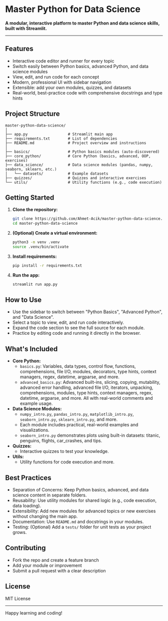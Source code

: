 


# Master Python for Data Science

**A modular, interactive platform to master Python and data science skills, built with Streamlit.**

---

## Features
- Interactive code editor and runner for every topic
- Switch easily between Python basics, advanced Python, and data science modules
- View, edit, and run code for each concept
- Modern, professional UI with sidebar navigation
- Extensible: add your own modules, quizzes, and datasets
- Real-world, best-practice code with comprehensive docstrings and type hints

## Project Structure

```
master-python-data-science/
│
├── app.py                  # Streamlit main app
├── requirements.txt        # List of dependencies
├── README.md               # Project overview and instructions
│
├── basics/                 # Python basics modules (auto-discovered)
├── core_python/            # Core Python (basics, advanced, OOP, exercises)
├── data_science/           # Data science modules (pandas, numpy, seaborn, sklearn, etc.)
│   └── datasets/           # Example datasets
├── quizzes/                # Quizzes and interactive exercises
└── utils/                  # Utility functions (e.g., code execution)
```

## Getting Started

1. **Clone the repository:**
    ```sh
    git clone https://github.com/Ahmet-Acik/master-python-data-science.git
    cd master-python-data-science
    ```
2. **(Optional) Create a virtual environment:**
    ```sh
    python3 -m venv .venv
    source .venv/bin/activate
    ```
3. **Install requirements:**
    ```sh
    pip install -r requirements.txt
    ```
4. **Run the app:**
    ```sh
    streamlit run app.py
    ```

## How to Use
- Use the sidebar to switch between "Python Basics", "Advanced Python", and "Data Science".
- Select a topic to view, edit, and run code interactively.
- Expand the code section to see the full source for each module.
- Practice by editing code and running it directly in the browser.

## What's Included
- **Core Python:**
   - `basics.py`: Variables, data types, control flow, functions, comprehensions, file I/O, modules, decorators, type hints, context managers, regex, datetime, argparse, and more.
   - `advanced_basics.py`: Advanced built-ins, slicing, copying, mutability, advanced error handling, advanced file I/O, iterators, unpacking, comprehensions, modules, type hints, context managers, regex, datetime, argparse, and more. All with real-world comments and example usage.
- **Data Science Modules:**
   - `numpy_intro.py`, `pandas_intro.py`, `matplotlib_intro.py`, `seaborn_intro.py`, `sklearn_intro.py`, and more.
   - Each module includes practical, real-world examples and visualizations.
   - `seaborn_intro.py` demonstrates plots using built-in datasets: titanic, penguins, flights, car_crashes, and tips.
- **Quizzes:**
   - Interactive quizzes to test your knowledge.
- **Utils:**
   - Utility functions for code execution and more.

## Best Practices
- Separation of Concerns: Keep Python basics, advanced, and data science content in separate folders.
- Reusability: Use utility modules for shared logic (e.g., code execution, data loading).
- Extensibility: Add new modules for advanced topics or new exercises without changing the main app.
- Documentation: Use `README.md` and docstrings in your modules.
- Testing: (Optional) Add a `tests/` folder for unit tests as your project grows.

## Contributing
- Fork the repo and create a feature branch
- Add your module or improvement
- Submit a pull request with a clear description

## License
MIT License

---

Happy learning and coding!

